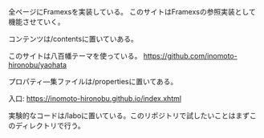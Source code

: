全ページにFramexsを実装している。
このサイトはFramexsの参照実装として機能させていく。

コンテンツは/contentsに置いていある。

このサイトは八百幡テーマを使っている。
https://github.com/inomoto-hironobu/yaohata

プロパティ―集ファイルは/propertiesに置いてある。

入口: https://inomoto-hironobu.github.io/index.xhtml

実験的なコードは/laboに置いている。このリポジトリで試したいことはまずこのディレクトリで行う。